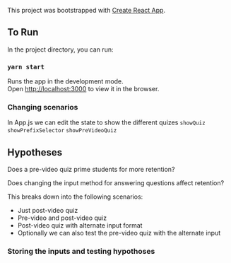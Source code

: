 This project was bootstrapped with [Create React App](https://github.com/facebook/create-react-app).

## To Run

In the project directory, you can run:

### `yarn start`

Runs the app in the development mode.<br />
Open [http://localhost:3000](http://localhost:3000) to view it in the browser.

### Changing scenarios

In App.js we can edit the state to show the different quizes
  ```showQuiz```
  ```showPrefixSelector```
  ```showPreVideoQuiz```


## Hypotheses

Does a pre-video quiz prime students for more retention?

Does changing the input method for answering questions affect retention?

This breaks down into the following scenarios:
  - Just post-video quiz
  - Pre-video and post-video quiz
  - Post-video quiz with alternate input format
  - Optionally we can also test the pre-video quiz with the alternate input

### Storing the inputs and testing hypothoses




